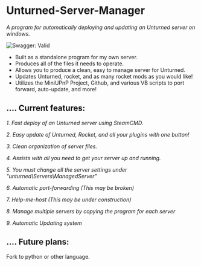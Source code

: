 # Unturned-Server-Manager
*A program for automatically deploying and updating an Unturned server on windows.*

![Swagger: Valid](https://img.shields.io/swagger/valid/3.0?specUrl=https%3A%2F%2Fraw.githubusercontent.com%2FOAI%2FOpenAPI-Specification%2Fmaster%2Fexamples%2Fv2.0%2Fjson%2Fpetstore-expanded.json)


- Built as a standalone program for my own server.
- Produces all of the files it needs to operate.
- Allows you to produce a clean, easy to manage server for Unturned.
- Updates Unturned, rocket, and as many rocket mods as you would like!
- Utilizes the MiniUPnP Project, Github, and various VB scripts to port forward, auto-update, and more!


## .... Current features:

*1. Fast deploy of an Unturned server using SteamCMD.*

*2. Easy update of Unturned, Rocket, and all your plugins with one button!*

*3. Clean organization of server files.*

*4. Assists with all you need to get your server up and running.*

*5. You must change all the server settings under "unturned\Servers\ManagedServer"*

*6. Automatic port-forwarding (This may be broken)*

*7. Help-me-host (This may be under construction)*

*8. Manage multiple servers by copying the program for each server*

*9. Automatic Updating system*

## .... Future plans:

Fork to python or other language.
